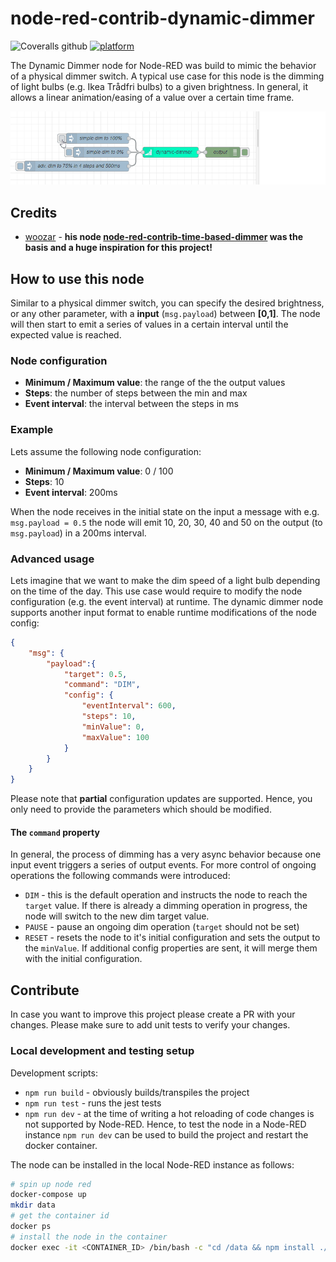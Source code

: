 # node-red-contrib-dynamic-dimmer

![Coveralls github](https://img.shields.io/coveralls/github/alex6o/node-red-contrib-dynamic-dimmer)
[![platform](https://img.shields.io/badge/platform-Node--RED-red)](https://www.nodered.org)

The Dynamic Dimmer node for Node-RED was build to mimic the behavior of a physical dimmer switch. A typical use case for this node is the dimming of light bulbs (e.g. Ikea Trådfri bulbs) to a given brightness. In general, it allows a linear animation/easing of a value over a certain time frame. 

<p align="center"> 
    <img src="./docs/img/node-demo.gif" width="905">
</p>

## Credits

* [woozar](https://github.com/woozar) - **his node [node-red-contrib-time-based-dimmer](https://github.com/woozar/node-red-contrib-time-based-dimmer) was the basis and a huge inspiration for this project!**

## How to use this node
Similar to a physical dimmer switch, you can specify the desired brightness, or any other parameter, with a **input** (`msg.payload`) between **[0,1]**. The node will then start to emit a series of values in a certain interval until the expected value is reached.

### Node configuration

* **Minimum / Maximum value**: the range of the the output values  
* **Steps**: the number of steps between the min and max
* **Event interval**: the interval between the steps in ms

### Example
Lets assume the following node configuration:
* **Minimum / Maximum value**: 0 / 100
* **Steps**: 10
* **Event interval**: 200ms

When the node receives in the initial state on the input a message with e.g. `msg.payload = 0.5` the node will emit 10, 20, 30, 40 and 50 on the output (to `msg.payload`) in a 200ms interval.

### Advanced usage
Lets imagine that we want to make the dim speed of a light bulb depending on the time of the day. This use case would require to modify the node configuration (e.g. the event interval) at runtime. The dynamic dimmer node supports another input format to enable runtime modifications of the node config: 

```json
{
    "msg": {
        "payload":{
            "target": 0.5,
            "command": "DIM",
            "config": {
                "eventInterval": 600,
                "steps": 10,
                "minValue": 0,
                "maxValue": 100
            }
        }
    }
}
```
Please note that **partial** configuration updates are supported. Hence, you only need to provide the parameters which should be modified.

#### The `command` property
In general, the process of dimming has a very async behavior because one input event triggers a series of output events. For more control of ongoing operations the following commands were introduced:
* `DIM` - this is the default operation and instructs the node to reach the `target` value. If there is already a dimming operation in progress, the node will switch to the new dim target value.
* `PAUSE` - pause an ongoing dim operation (`target` should not be set)
* `RESET` - resets the node to it's initial configuration and sets the output to the `minValue`. If additional config properties are sent, it will merge them with the initial configuration.

## Contribute
In case you want to improve this project please create a PR with your changes. Please make sure to add unit tests to verify your changes.

### Local development and testing setup

Development scripts:
* `npm run build` - obviously builds/transpiles the project
* `npm run test` - runs the jest tests
* `npm run dev` - at the time of writing a hot reloading of code changes is not supported by Node-RED. Hence, to test the node in a Node-RED instance `npm run dev` can be used to build the project and restart the docker container.

The node can be installed in the local Node-RED instance as follows:
```bash
# spin up node red
docker-compose up
mkdir data
# get the container id 
docker ps
# install the node in the container
docker exec -it <CONTAINER_ID> /bin/bash -c "cd /data && npm install ./node-red-contrib-dynamic-dimmer"
```
